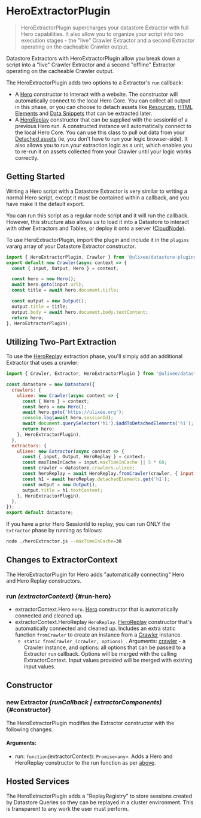 # HeroExtractorPlugin

> HeroExtractorPlugin supercharges your datastore Extractor with full Hero capabilities. It also allow you to organize your script into two execution stages - the "live" Crawler Extractor and a second Extractor operating on the cacheable Crawler output.

Datastore Extractors with HeroExtractorPlugin allow you break down a script into a "live" Crawler Extractor and a second "offline" Extractor operating on the cacheable Crawler output.

The HeroExtractorPlugin adds two options to a Extractor's `run` callback:

- A [Hero](https://ulixee.org/docs/hero) constructor to interact with a website. The constructor will automatically connect to the local Hero Core. You can collect all output in this phase, or you can choose to detach assets like [Resources](https://ulixee.org/docs/hero/docs/hero/advanced-client/detached-resources), [HTML Elements](https://ulixee.org/docs/hero/docs/hero/advanced-client/detached-elements) and [Data Snippets](https://ulixee.org/docs/hero/basic-client/hero-replay#getSnippet) that can be extracted later.
- A [HeroReplay](https://ulixee.org/docs/hero/docs/hero/basics-client/hero-replay) constructor that can be supplied with the sessionId of a previous Hero run. A constructed instance will automatically connect to the local Hero Core. You can use this class to pull out data from your [Detached assets](https://ulixee.org/docs/hero/docs/hero/basics-client/hero-replay) (ie, you don't have to run your logic browser-side). It also allows you to run your extraction logic as a unit, which enables you to re-run it on assets collected from your Crawler until your logic works correctly.

## Getting Started

Writing a Hero script with a Datastore Extractor is very similar to writing a normal Hero script, except it must be contained within a callback, and you have make it the default export.

You can run this script as a regular node script and it will run the callback. However, this structure also allows us to load it into a Datastore to interact with other Extractors and Tables, or deploy it onto a server ([CloudNode](https://ulixee.org/docs/hero/docs/cloud-node)).

To use HeroExtractorPlugin, import the plugin and include it in the `plugins` vararg array of your Datastore Extractor constructor.

```js
import { HeroExtractorPlugin, Crawler } from '@ulixee/datastore-plugins-hero';
export default new Crawler(async context => {
  const { input, Output, Hero } = context;

  const hero = new Hero();
  await hero.goto(input.url);
  const title = await hero.document.title;

  const output = new Output();
  output.title = title;
  output.body = await hero.document.body.textContent;
  return hero;
}, HeroExtractorPlugin);
```

## Utilizing Two-Part Extraction

To use the [HeroReplay](https://ulixee.org/docs/hero/basics-client/hero-replay) extraction phase, you'll simply add an additional Extractor that uses a crawler:

```js
import { Crawler, Extractor, HeroExtractorPlugin } from '@ulixee/datastore-plugins-hero';

const datastore = new Datastore({
  crawlers: {
    ulixee: new Crawler(async context => {
      const { Hero } = context;
      const hero = new Hero();
      await hero.goto('https://ulixee.org');
      console.log(await hero.sessionId);
      await document.querySelector('h1').$addToDetachedElements('h1');
      return hero;
    }, HeroExtractorPlugin),
  },
  extractors: {
    ulixee: new Extractor(async context => {
      const { input, Output, HeroReplay } = context;
      const maxTimeInCache = input.maxTimeInCache || 5 * 60;
      const crawler = datastore.crawlers.ulixee;
      const heroReplay = await HeroReplay.fromCrawler(crawler, { input: { maxTimeInCache } });
      const h1 = await heroReplay.detachedElements.get('h1');
      const output = new Output();
      output.title = h1.textContent;
    }, HeroExtractorPlugin),
  },
});
export default datastore;
```

If you have a prior Hero SessionId to replay, you can run ONLY the `Extractor` phase by running as follows:

```bash
node ./heroExtractor.js --maxTimeInCache=30
```

## Changes to ExtractorContext

The HeroExtractorPlugin for Hero adds "automatically connecting" Hero and Hero Replay constructors.

### run _(extractorContext)_ {#run-hero}

- extractorContext.Hero `Hero`. [Hero](https://ulixee.org/docs/hero/basic-client/hero) constructor that is automatically connected and cleaned up.
- extractorContext.HeroReplay `HeroReplay`. [HeroReplay](https://ulixee.org/docs/hero/basic-client/hero-replay) constructor that's automatically connected and cleaned up. Includes an extra static function `fromCrawler` to create an instance from a [Crawler](../basics/crawler.md) instance.
  - `static fromCrawler_(crawler, options)_`. Arguments: [crawler](../basics/crawler.md) - a Crawler instance, and options: all options that can be passed to a Extractor `run` callback. Options will be merged with the calling ExtractorContext. Input values provided will be merged with existing input values.

## Constructor

### new Extractor _(runCallback | extractorComponents)_ {#constructor}

The HeroExtractorPlugin modifies the Extractor constructor with the following changes:

#### **Arguments**:

- run: `function`(extractorContext): `Promise<any>`. Adds a Hero and HeroReplay constructor to the run function as per [above](#run-hero).

## Hosted Services

The HeroExtractorPlugin adds a "ReplayRegistry" to store sessions created by Datastore Queries so they can be replayed in a cluster environment. This is transparent to any work the user must perform.
